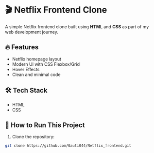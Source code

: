 # 🎬 Netflix Frontend Clone

A simple Netflix frontend clone built using **HTML** and **CSS** as part of my web development journey.

## 🔥 Features
- Netflix homepage layout
- Modern UI with CSS Flexbox/Grid
- Hover Effects
- Clean and minimal code

## 🛠️ Tech Stack
- HTML
- CSS


## 🎯 How to Run This Project
1. Clone the repository:
```bash
git clone https://github.com/Gauti044/Netflix_frontend.git
